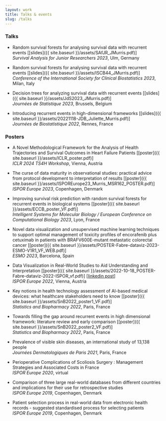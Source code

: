 ```yaml
---
layout: work
title: Talks & events
slug: /talks
---
```


### **Talks**
* Random survival forests for analysing survival data with recurrent events [[slides]({{ site.baseurl }}/assets/SAfJR_JMurris.pdf)] <br> *Survival Analysis for Junior Researchers 2023*, Ulm, Germany

* Random survival forests for analysing survival data with recurrent events [[slides]({{ site.baseurl }}/assets/ISCB44_JMurris.pdf)] <br> *Conference of the International Society for Clinical Biostatistics 2023*, Milan, Italy

* Decision trees for analyzing survival data with recurrent events [[slides]({{ site.baseurl }}/assets/JdS2023_JMurris.pdf)] <br> *Journées de Statistique 2023*, Brussels, Belgium

* Introducing recurrent events in high-dimensional frameworks [[slides]({{ site.baseurl }}/assets/20221118-JDB_Juliette_Murris.pdf)] <br> *Journées de Biostatistique 2022*, Rennes, France

### **Posters**
* A Novel Methodological Framework for the Analysis of Health Trajectories and Survival Outcomes in Heart Failure Patients [[poster]({{ site.baseurl }}/assets/ICLR_poster.pdf)] <br> *ICLR 2024 TS4H Workshop*, Vienna, Austria

* The curse of data maturity in observational studies: practical advice from protocol development to interpretation of results [[poster]({{ site.baseurl }}/assets/ISPOREurope23_Murris_MSR162_POSTER.pdf)] <br> *ISPOR Europe 2023*, Copenhagen, Denmark

* Improving survival risk prediction with random survival forests for recurrent events in biological systems [[poster]({{ site.baseurl }}/assets/ECCB_poster_VF.pdf)] <br> *Intelligent Systems for Molecular Biology / European Conference on Computational Biology 2023*, Lyon, France

* Novel data visualization and unsupervised machine learning techniques to support optimal management of toxicity profiles of encorafenib plus cetuximab in patients with BRAFV600E-mutant metastatic colorectal cancer [[poster]({{ site.baseurl }}/assets/POSTER-Fabre-dataviz-2023-ESMO-V1R1_VF_WEB.pdf)] <br> *ESMO 2023*, Barcelona, Spain

* Data Visualization in Real-World Studies to Aid Understanding and Interpretation [[poster]({{ site.baseurl }}/assets/2022-10-18_POSTER-Fabre-dataviz-2022-ISPOR_vf.pdf)] [[linkedin post](https://www.linkedin.com/feed/update/urn:li:activity:6996396034432061440/)] <br> *ISPOR Europe 2022*, Vienna, Austria

* Key notions in health technology assessment of AI-based medical devices: what healthcare stakeholders need to know [[poster]({{ site.baseurl }}/assets/SnB2022_poster1_VF.pdf)] <br> *Statistics and Biopharmacy 2022*, Paris, France

* Towards filling the gap around recurrent events in high dimensional framework: literature review and early comparison [[poster]({{ site.baseurl }}/assets/SnB2022_poster2_VF.pdf)] <br> *Statistics and Biopharmacy 2022*, Paris, France

* Prevalence of visible skin diseases, an international study of 13,138 people <br> *Journées Dermatologiques de Paris 2021*, Paris, France

* Perioperative Complications of Scoliosis Surgery : Management Strategies and Associated Costs in France <br> *ISPOR Europe 2020*, virtual

* Comparison of three large real-world databases from different countries and implications for their use for retrospective studies <br> *ISPOR Europe 2019*, Copenhagen, Denmark

* Patient selection process in real-world data from electronic health records - suggested standardised process for selecting patients <br> *ISPOR Europe 2019*, Copenhagen, Denmark
